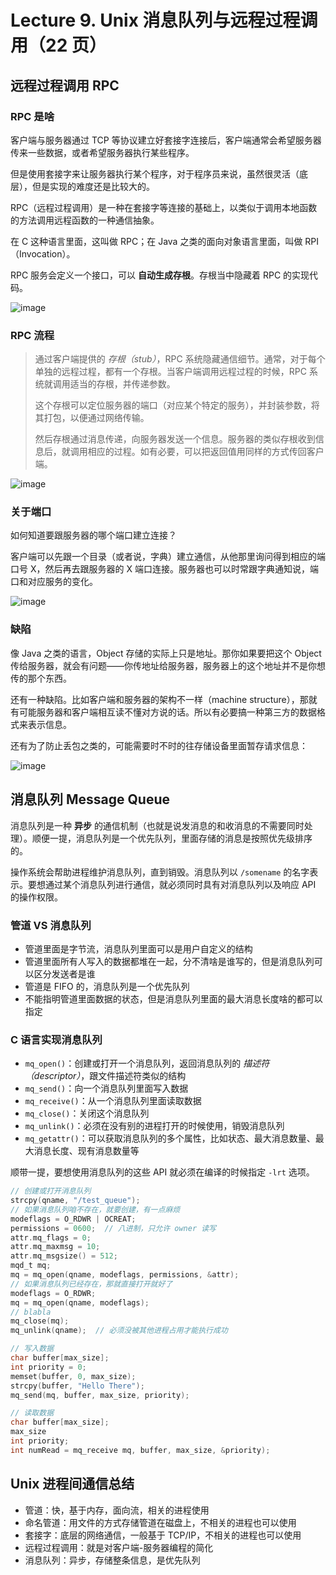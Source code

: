 # Lecture 9. Unix 消息队列与远程过程调用（22 页）

## 远程过程调用 RPC

### RPC 是啥

客户端与服务器通过 TCP 等协议建立好套接字连接后，客户端通常会希望服务器传来一些数据，或者希望服务器执行某些程序。

但是使用套接字来让服务器执行某个程序，对于程序员来说，虽然很灵活（底层），但是实现的难度还是比较大的。

RPC（远程过程调用）是一种在套接字等连接的基础上，以类似于调用本地函数的方法调用远程函数的一种通信抽象。

在 C 这种语言里面，这叫做 RPC；在 Java 之类的面向对象语言里面，叫做 RPI（Invocation）。

RPC 服务会定义一个接口，可以 **自动生成存根**。存根当中隐藏着 RPC 的实现代码。

![image](https://s2.loli.net/2023/06/11/LjH59NFBWfCRuI1.png)

### RPC 流程

> 通过客户端提供的 *存根（stub）*，RPC 系统隐藏通信细节。通常，对于每个单独的远程过程，都有一个存根。当客户端调用远程过程的时候，RPC 系统就调用适当的存根，并传递参数。
>
> 这个存根可以定位服务器的端口（对应某个特定的服务），并封装参数，将其打包，以便通过网络传输。
>
> 然后存根通过消息传递，向服务器发送一个信息。服务器的类似存根收到信息后，就调用相应的过程。如有必要，可以把返回值用同样的方式传回客户端。

![image](https://s2.loli.net/2023/06/11/DZV2ipms7QrJ5FE.png)

### 关于端口

如何知道要跟服务器的哪个端口建立连接？

客户端可以先跟一个目录（或者说，字典）建立通信，从他那里询问得到相应的端口号 X，然后再去跟服务器的 X 端口连接。服务器也可以时常跟字典通知说，端口和对应服务的变化。

![image](https://s2.loli.net/2023/06/11/aAgHlhZC4KuXO71.png)

### 缺陷

像 Java 之类的语言，Object 存储的实际上只是地址。那你如果要把这个 Object 传给服务器，就会有问题——你传地址给服务器，服务器上的这个地址并不是你想传的那个东西。

还有一种缺陷。比如客户端和服务器的架构不一样（machine structure），那就有可能服务器和客户端相互读不懂对方说的话。所以有必要搞一种第三方的数据格式来表示信息。

还有为了防止丢包之类的，可能需要时不时的往存储设备里面暂存请求信息：

![image](https://s2.loli.net/2023/06/11/f3NyVlHo4ThKtIQ.png)

## 消息队列 Message Queue

消息队列是一种 **异步** 的通信机制（也就是说发消息的和收消息的不需要同时处理）。顺便一提，消息队列是一个优先队列，里面存储的消息是按照优先级排序的。

操作系统会帮助进程维护消息队列，直到销毁。消息队列以 `/somename` 的名字表示。要想通过某个消息队列进行通信，就必须同时具有对消息队列以及响应 API 的操作权限。

### 管道 VS 消息队列

- 管道里面是字节流，消息队列里面可以是用户自定义的结构
- 管道里面所有人写入的数据都堆在一起，分不清啥是谁写的，但是消息队列可以区分发送者是谁
- 管道是 FIFO 的，消息队列是一个优先队列
- 不能指明管道里面数据的状态，但是消息队列里面的最大消息长度啥的都可以指定

### C 语言实现消息队列

- `mq_open()`：创建或打开一个消息队列，返回消息队列的 *描述符（descriptor）*，跟文件描述符类似的结构
- `mq_send()`：向一个消息队列里面写入数据
- `mq_receive()`：从一个消息队列里面读取数据
- `mq_close()`：关闭这个消息队列
- `mq_unlink()`：必须在没有别的进程打开的时候使用，销毁消息队列
- `mq_getattr()`：可以获取消息队列的多个属性，比如状态、最大消息数量、最大消息长度、现有消息数量等

顺带一提，要想使用消息队列的这些 API 就必须在编译的时候指定 `-lrt` 选项。

```c
// 创建或打开消息队列
strcpy(qname, "/test_queue");
// 如果消息队列咱不存在，就要创建，有一点麻烦
modeflags = O_RDWR | OCREAT;
permissions = 0600;  // 八进制，只允许 owner 读写
attr.mq_flags = 0;
attr.mq_maxmsg = 10;
attr.mq_msgsize() = 512;
mqd_t mq;
mq = mq_open(qname, modeflags, permissions, &attr);
// 如果消息队列已经存在，那就直接打开就好了
modeflags = O_RDWR;
mq = mq_open(qname, modeflags);
// blabla
mq_close(mq);
mq_unlink(qname);  // 必须没被其他进程占用才能执行成功
```

```c
// 写入数据
char buffer[max_size];
int priority = 0;
memset(buffer, 0, max_size);
strcpy(buffer, "Hello There");
mq_send(mq, buffer, max_size, priority);
```

```c
// 读取数据
char buffer[max_size];
max_size
int priority;
int numRead = mq_receive mq, buffer, max_size, &priority);
```

## Unix 进程间通信总结

- 管道：快，基于内存，面向流，相关的进程使用
- 命名管道：用文件的方式存储管道在磁盘上，不相关的进程也可以使用
- 套接字：底层的网络通信，一般基于 TCP/IP，不相关的进程也可以使用
- 远程过程调用：就是对客户端-服务器编程的简化
- 消息队列：异步，存储整条信息，是优先队列
